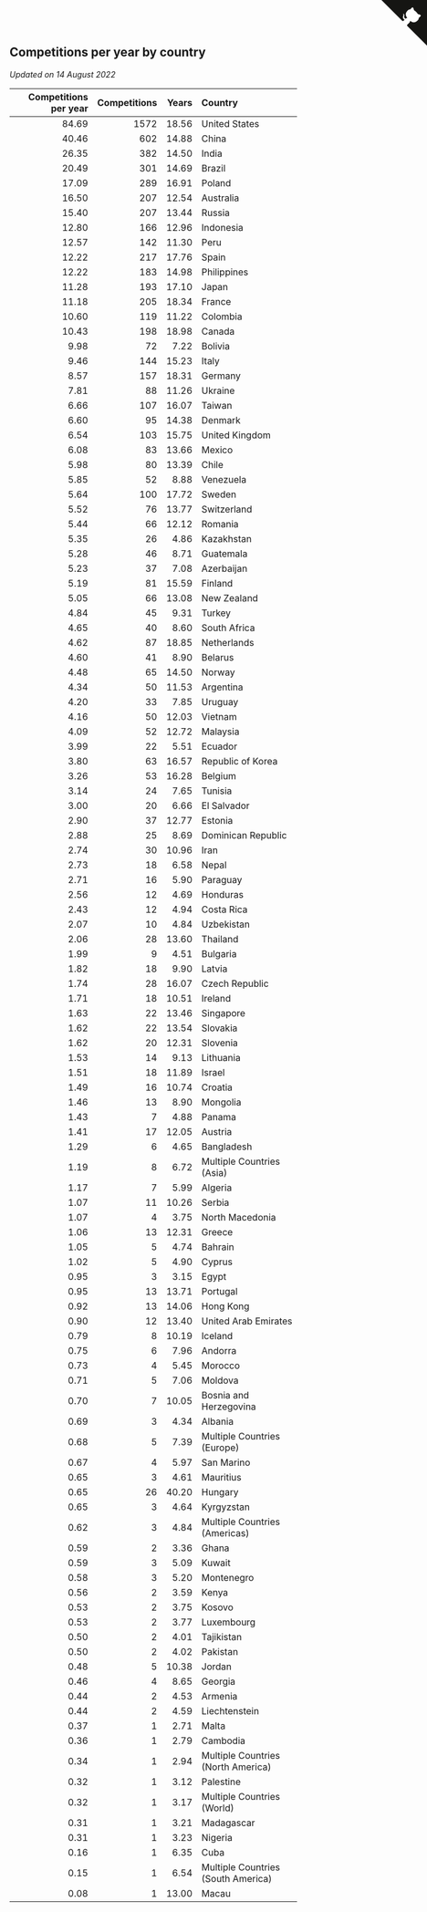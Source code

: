 ## Competitions per year by country

*Updated on 14 August 2022*

| Competitions per year | Competitions | Years | Country |
| ---: | ---: | ---: | :--- |
| 84.69 | 1572 | 18.56 | United States |
| 40.46 | 602 | 14.88 | China |
| 26.35 | 382 | 14.50 | India |
| 20.49 | 301 | 14.69 | Brazil |
| 17.09 | 289 | 16.91 | Poland |
| 16.50 | 207 | 12.54 | Australia |
| 15.40 | 207 | 13.44 | Russia |
| 12.80 | 166 | 12.96 | Indonesia |
| 12.57 | 142 | 11.30 | Peru |
| 12.22 | 217 | 17.76 | Spain |
| 12.22 | 183 | 14.98 | Philippines |
| 11.28 | 193 | 17.10 | Japan |
| 11.18 | 205 | 18.34 | France |
| 10.60 | 119 | 11.22 | Colombia |
| 10.43 | 198 | 18.98 | Canada |
| 9.98 | 72 | 7.22 | Bolivia |
| 9.46 | 144 | 15.23 | Italy |
| 8.57 | 157 | 18.31 | Germany |
| 7.81 | 88 | 11.26 | Ukraine |
| 6.66 | 107 | 16.07 | Taiwan |
| 6.60 | 95 | 14.38 | Denmark |
| 6.54 | 103 | 15.75 | United Kingdom |
| 6.08 | 83 | 13.66 | Mexico |
| 5.98 | 80 | 13.39 | Chile |
| 5.85 | 52 | 8.88 | Venezuela |
| 5.64 | 100 | 17.72 | Sweden |
| 5.52 | 76 | 13.77 | Switzerland |
| 5.44 | 66 | 12.12 | Romania |
| 5.35 | 26 | 4.86 | Kazakhstan |
| 5.28 | 46 | 8.71 | Guatemala |
| 5.23 | 37 | 7.08 | Azerbaijan |
| 5.19 | 81 | 15.59 | Finland |
| 5.05 | 66 | 13.08 | New Zealand |
| 4.84 | 45 | 9.31 | Turkey |
| 4.65 | 40 | 8.60 | South Africa |
| 4.62 | 87 | 18.85 | Netherlands |
| 4.60 | 41 | 8.90 | Belarus |
| 4.48 | 65 | 14.50 | Norway |
| 4.34 | 50 | 11.53 | Argentina |
| 4.20 | 33 | 7.85 | Uruguay |
| 4.16 | 50 | 12.03 | Vietnam |
| 4.09 | 52 | 12.72 | Malaysia |
| 3.99 | 22 | 5.51 | Ecuador |
| 3.80 | 63 | 16.57 | Republic of Korea |
| 3.26 | 53 | 16.28 | Belgium |
| 3.14 | 24 | 7.65 | Tunisia |
| 3.00 | 20 | 6.66 | El Salvador |
| 2.90 | 37 | 12.77 | Estonia |
| 2.88 | 25 | 8.69 | Dominican Republic |
| 2.74 | 30 | 10.96 | Iran |
| 2.73 | 18 | 6.58 | Nepal |
| 2.71 | 16 | 5.90 | Paraguay |
| 2.56 | 12 | 4.69 | Honduras |
| 2.43 | 12 | 4.94 | Costa Rica |
| 2.07 | 10 | 4.84 | Uzbekistan |
| 2.06 | 28 | 13.60 | Thailand |
| 1.99 | 9 | 4.51 | Bulgaria |
| 1.82 | 18 | 9.90 | Latvia |
| 1.74 | 28 | 16.07 | Czech Republic |
| 1.71 | 18 | 10.51 | Ireland |
| 1.63 | 22 | 13.46 | Singapore |
| 1.62 | 22 | 13.54 | Slovakia |
| 1.62 | 20 | 12.31 | Slovenia |
| 1.53 | 14 | 9.13 | Lithuania |
| 1.51 | 18 | 11.89 | Israel |
| 1.49 | 16 | 10.74 | Croatia |
| 1.46 | 13 | 8.90 | Mongolia |
| 1.43 | 7 | 4.88 | Panama |
| 1.41 | 17 | 12.05 | Austria |
| 1.29 | 6 | 4.65 | Bangladesh |
| 1.19 | 8 | 6.72 | Multiple Countries (Asia) |
| 1.17 | 7 | 5.99 | Algeria |
| 1.07 | 11 | 10.26 | Serbia |
| 1.07 | 4 | 3.75 | North Macedonia |
| 1.06 | 13 | 12.31 | Greece |
| 1.05 | 5 | 4.74 | Bahrain |
| 1.02 | 5 | 4.90 | Cyprus |
| 0.95 | 3 | 3.15 | Egypt |
| 0.95 | 13 | 13.71 | Portugal |
| 0.92 | 13 | 14.06 | Hong Kong |
| 0.90 | 12 | 13.40 | United Arab Emirates |
| 0.79 | 8 | 10.19 | Iceland |
| 0.75 | 6 | 7.96 | Andorra |
| 0.73 | 4 | 5.45 | Morocco |
| 0.71 | 5 | 7.06 | Moldova |
| 0.70 | 7 | 10.05 | Bosnia and Herzegovina |
| 0.69 | 3 | 4.34 | Albania |
| 0.68 | 5 | 7.39 | Multiple Countries (Europe) |
| 0.67 | 4 | 5.97 | San Marino |
| 0.65 | 3 | 4.61 | Mauritius |
| 0.65 | 26 | 40.20 | Hungary |
| 0.65 | 3 | 4.64 | Kyrgyzstan |
| 0.62 | 3 | 4.84 | Multiple Countries (Americas) |
| 0.59 | 2 | 3.36 | Ghana |
| 0.59 | 3 | 5.09 | Kuwait |
| 0.58 | 3 | 5.20 | Montenegro |
| 0.56 | 2 | 3.59 | Kenya |
| 0.53 | 2 | 3.75 | Kosovo |
| 0.53 | 2 | 3.77 | Luxembourg |
| 0.50 | 2 | 4.01 | Tajikistan |
| 0.50 | 2 | 4.02 | Pakistan |
| 0.48 | 5 | 10.38 | Jordan |
| 0.46 | 4 | 8.65 | Georgia |
| 0.44 | 2 | 4.53 | Armenia |
| 0.44 | 2 | 4.59 | Liechtenstein |
| 0.37 | 1 | 2.71 | Malta |
| 0.36 | 1 | 2.79 | Cambodia |
| 0.34 | 1 | 2.94 | Multiple Countries (North America) |
| 0.32 | 1 | 3.12 | Palestine |
| 0.32 | 1 | 3.17 | Multiple Countries (World) |
| 0.31 | 1 | 3.21 | Madagascar |
| 0.31 | 1 | 3.23 | Nigeria |
| 0.16 | 1 | 6.35 | Cuba |
| 0.15 | 1 | 6.54 | Multiple Countries (South America) |
| 0.08 | 1 | 13.00 | Macau |


<a href="https://github.com/JustinTimeCuber/wca_statistics" class="github-corner" aria-label="View source on Github"><svg width="80" height="80" viewBox="0 0 250 250" style="fill:#151513; color:#fff; position: absolute; top: 0; border: 0; right: 0;" aria-hidden="true"><path d="M0,0 L115,115 L130,115 L142,142 L250,250 L250,0 Z"></path><path d="M128.3,109.0 C113.8,99.7 119.0,89.6 119.0,89.6 C122.0,82.7 120.5,78.6 120.5,78.6 C119.2,72.0 123.4,76.3 123.4,76.3 C127.3,80.9 125.5,87.3 125.5,87.3 C122.9,97.6 130.6,101.9 134.4,103.2" fill="currentColor" style="transform-origin: 130px 106px;" class="octo-arm"></path><path d="M115.0,115.0 C114.9,115.1 118.7,116.5 119.8,115.4 L133.7,101.6 C136.9,99.2 139.9,98.4 142.2,98.6 C133.8,88.0 127.5,74.4 143.8,58.0 C148.5,53.4 154.0,51.2 159.7,51.0 C160.3,49.4 163.2,43.6 171.4,40.1 C171.4,40.1 176.1,42.5 178.8,56.2 C183.1,58.6 187.2,61.8 190.9,65.4 C194.5,69.0 197.7,73.2 200.1,77.6 C213.8,80.2 216.3,84.9 216.3,84.9 C212.7,93.1 206.9,96.0 205.4,96.6 C205.1,102.4 203.0,107.8 198.3,112.5 C181.9,128.9 168.3,122.5 157.7,114.1 C157.9,116.9 156.7,120.9 152.7,124.9 L141.0,136.5 C139.8,137.7 141.6,141.9 141.8,141.8 Z" fill="currentColor" class="octo-body"></path></svg></a><style>.github-corner:hover .octo-arm{animation:octocat-wave 560ms ease-in-out}@keyframes octocat-wave{0%,100%{transform:rotate(0)}20%,60%{transform:rotate(-25deg)}40%,80%{transform:rotate(10deg)}}@media (max-width:500px){.github-corner:hover .octo-arm{animation:none}.github-corner .octo-arm{animation:octocat-wave 560ms ease-in-out}}</style>
